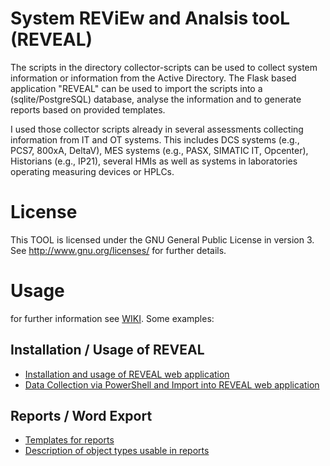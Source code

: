# System **REV**i**E**w and **A**nalsis too**L** (REVEAL) 

The scripts in the directory collector-scripts can be used to collect system information or information from the Active
Directory. The Flask based application "REVEAL" can be used to import the scripts into a (sqlite/PostgreSQL) database,
analyse the information and to generate reports based on provided templates.

I used those collector scripts already in several assessments collecting information from IT and OT systems. This
includes DCS systems (e.g., PCS7, 800xA, DeltaV), MES systems (e.g., PASX, SIMATIC IT, Opcenter), Historians (e.g.,
IP21), several HMIs as well as systems in laboratories operating measuring devices or HPLCs.

# License 

This TOOL is licensed under the GNU General Public License in version 3. See http://www.gnu.org/licenses/ for further
details.

# Usage

for further information see [WIKI](https://github.com/c-bless/reveal/wiki). Some examples:

## Installation / Usage of REVEAL
* [Installation and usage of REVEAL web application](https://github.com/c-bless/reveal/wiki/Data-Collection-and-importing-results)
* [Data Collection via PowerShell and Import into REVEAL web application](https://github.com/c-bless/reveal/wiki/Installation--and-usage-of-REVEAL-web-application)

##  Reports / Word Export

* [Templates for reports](https://github.com/c-bless/reveal/wiki/Templates-for-DOCX-reports)
* [Description of object types usable in reports](https://github.com/c-bless/reveal/wiki/Object-Types-imported-from-Sysinfo%E2%80%90Collector)
